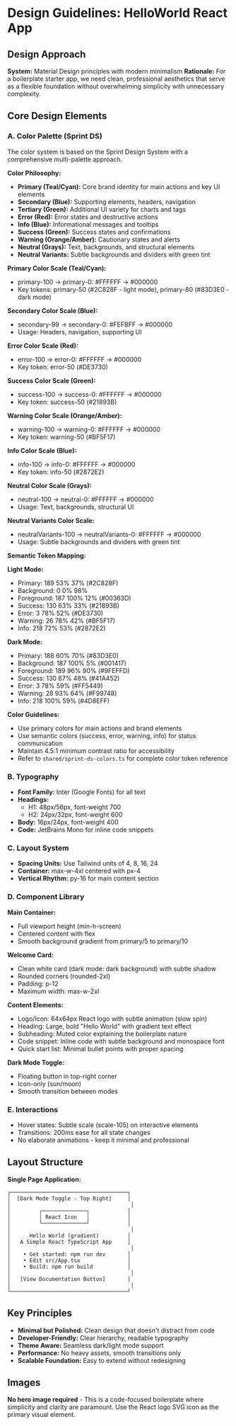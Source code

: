# Design Guidelines: HelloWorld React App

## Design Approach
**System:** Material Design principles with modern minimalism
**Rationale:** For a boilerplate starter app, we need clean, professional aesthetics that serve as a flexible foundation without overwhelming simplicity with unnecessary complexity.

## Core Design Elements

### A. Color Palette (Sprint DS)
The color system is based on the Sprint Design System with a comprehensive multi-palette approach.

**Color Philosophy:**
- **Primary (Teal/Cyan):** Core brand identity for main actions and key UI elements
- **Secondary (Blue):** Supporting elements, headers, navigation
- **Tertiary (Green):** Additional UI variety for charts and tags
- **Error (Red):** Error states and destructive actions
- **Info (Blue):** Informational messages and tooltips
- **Success (Green):** Success states and confirmations
- **Warning (Orange/Amber):** Cautionary states and alerts
- **Neutral (Grays):** Text, backgrounds, and structural elements
- **Neutral Variants:** Subtle backgrounds and dividers with green tint

**Primary Color Scale (Teal/Cyan):**
- primary-100 → primary-0: #FFFFFF → #000000
- Key tokens: primary-50 (#2C828F - light mode), primary-80 (#83D3E0 - dark mode)

**Secondary Color Scale (Blue):**
- secondary-99 → secondary-0: #FEFBFF → #000000
- Usage: Headers, navigation, supporting UI

**Error Color Scale (Red):**
- error-100 → error-0: #FFFFFF → #000000
- Key token: error-50 (#DE3730)

**Success Color Scale (Green):**
- success-100 → success-0: #FFFFFF → #000000
- Key token: success-50 (#21893B)

**Warning Color Scale (Orange/Amber):**
- warning-100 → warning-0: #FFFFFF → #000000
- Key token: warning-50 (#BF5F17)

**Info Color Scale (Blue):**
- info-100 → info-0: #FFFFFF → #000000
- Key token: info-50 (#2872E2)

**Neutral Color Scale (Grays):**
- neutral-100 → neutral-0: #FFFFFF → #000000
- Usage: Text, backgrounds, structural UI

**Neutral Variants Color Scale:**
- neutralVariants-100 → neutralVariants-0: #FFFFFF → #000000
- Usage: Subtle backgrounds and dividers with green tint

**Semantic Token Mapping:**

**Light Mode:**
- Primary: 189 53% 37% (#2C828F)
- Background: 0 0% 98%
- Foreground: 187 100% 12% (#00363D)
- Success: 130 63% 33% (#21893B)
- Error: 3 78% 52% (#DE3730)
- Warning: 26 78% 42% (#BF5F17)
- Info: 218 72% 53% (#2872E2)

**Dark Mode:**
- Primary: 188 60% 70% (#83D3E0)
- Background: 187 100% 5% (#001417)
- Foreground: 189 96% 90% (#9FEFFD)
- Success: 130 67% 48% (#41A452)
- Error: 3 78% 59% (#FF5449)
- Warning: 28 93% 64% (#F99748)
- Info: 218 100% 59% (#4D8EFF)

**Color Guidelines:**
- Use primary colors for main actions and brand elements
- Use semantic colors (success, error, warning, info) for status communication
- Maintain 4.5:1 minimum contrast ratio for accessibility
- Refer to `shared/sprint-ds-colors.ts` for complete color token reference

### B. Typography
- **Font Family:** Inter (Google Fonts) for all text
- **Headings:** 
  - H1: 48px/56px, font-weight 700
  - H2: 24px/32px, font-weight 600
- **Body:** 16px/24px, font-weight 400
- **Code:** JetBrains Mono for inline code snippets

### C. Layout System
- **Spacing Units:** Use Tailwind units of 4, 8, 16, 24
- **Container:** max-w-4xl centered with px-4
- **Vertical Rhythm:** py-16 for main content section

### D. Component Library

**Main Container:**
- Full viewport height (min-h-screen)
- Centered content with flex
- Smooth background gradient from primary/5 to primary/10

**Welcome Card:**
- Clean white card (dark mode: dark background) with subtle shadow
- Rounded corners (rounded-2xl)
- Padding: p-12
- Maximum width: max-w-2xl

**Content Elements:**
- Logo/Icon: 64x64px React logo with subtle animation (slow spin)
- Heading: Large, bold "Hello World" with gradient text effect
- Subheading: Muted color explaining the boilerplate nature
- Code snippet: Inline code with subtle background and monospace font
- Quick start list: Minimal bullet points with proper spacing

**Dark Mode Toggle:**
- Floating button in top-right corner
- Icon-only (sun/moon)
- Smooth transition between modes

### E. Interactions
- Hover states: Subtle scale (scale-105) on interactive elements
- Transitions: 200ms ease for all state changes
- No elaborate animations - keep it minimal and professional

## Layout Structure

**Single Page Application:**
```
┌─────────────────────────────────────┐
│  [Dark Mode Toggle - Top Right]     │
│                                      │
│         ┌──────────────┐            │
│         │ React Icon   │            │
│         └──────────────┘            │
│                                      │
│      Hello World (gradient)         │
│   A Simple React TypeScript App     │
│                                      │
│    • Get started: npm run dev       │
│    • Edit src/App.tsx               │
│    • Build: npm run build           │
│                                      │
│   [View Documentation Button]       │
│                                      │
└─────────────────────────────────────┘
```

## Key Principles
- **Minimal but Polished:** Clean design that doesn't distract from code
- **Developer-Friendly:** Clear hierarchy, readable typography
- **Theme Aware:** Seamless dark/light mode support
- **Performance:** No heavy assets, smooth transitions only
- **Scalable Foundation:** Easy to extend without redesigning

## Images
**No hero image required** - This is a code-focused boilerplate where simplicity and clarity are paramount. Use the React logo SVG icon as the primary visual element.